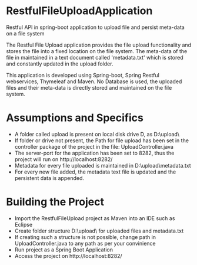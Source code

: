 # RestfulFileUploadApplication
Restful API in spring-boot application to upload file and persist meta-data on a file system

The Restful File Upload application provides the file upload functionality and stores the file into a fixed location on the file system. The meta-data of the file in maintained in a text document called 'metadata.txt' which is stored and constantly updated in the upload folder.

This application is developed using Spring-boot, Spring Restful webservices, Thymeleaf and Maven. No Database is used, the uploaded files and their meta-data is directly stored and maintained on the file system.


# Assumptions and Specifics

- A folder called upload is present on local disk drive D, as D:\upload\
- If folder or drive not present, the Path for file upload has been set in the controller package of the project in the file: UploadController.java 
- The server-port for the application has been set to 8282, thus the project will run on http://localhost:8282/
- Metadata for every file uploaded is maintained in D:\upload\metadata.txt
- For every new file added, the metadata text file is updated and the persistent data is appended.

# Building the Project

- Import the RestfulFileUpload project as Maven into an IDE such as Eclipse
- Create folder structure D:\upload\ for uploaded files and metadata.txt
- If creating such a structure is not possible, change path in UploadController.java to any path as per your convinience
- Run project as a Spring Boot Application
- Access the project on http://localhost:8282/
